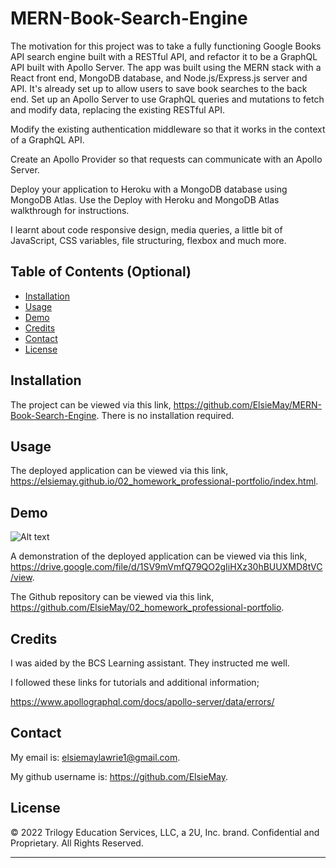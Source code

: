 # MERN-Book-Search-Engine

The motivation for this project was to take a fully functioning Google Books API search engine built with a RESTful API, and refactor it to be a GraphQL API built with Apollo Server. The app was built using the MERN stack with a React front end, MongoDB database, and Node.js/Express.js server and API. It's already set up to allow users to save book searches to the back end.
Set up an Apollo Server to use GraphQL queries and mutations to fetch and modify data, replacing the existing RESTful API.

Modify the existing authentication middleware so that it works in the context of a GraphQL API.

Create an Apollo Provider so that requests can communicate with an Apollo Server.

Deploy your application to Heroku with a MongoDB database using MongoDB Atlas. Use the Deploy with Heroku and MongoDB Atlas walkthrough for instructions.

I learnt about code responsive design, media queries, a little bit of JavaScript, CSS variables, file structuring, flexbox and much more.

## Table of Contents (Optional)

- [Installation](#installation)
- [Usage](#usage)
- [Demo](#demo)
- [Credits](#credits)
- [Contact](#contact)
- [License](#license)

## Installation

The project can be viewed via this link, https://github.com/ElsieMay/MERN-Book-Search-Engine. There is no installation required.

## Usage

The deployed application can be viewed via this link, https://elsiemay.github.io/02_homework_professional-portfolio/index.html.

## Demo

![ Alt text](https://github.com/ElsieMay/02_homework_professional-portfolio/blob/main/images/videos/Elsie%20Lawrie%20Portfolio.gif)

A demonstration of the deployed application can be viewed via this link, https://drive.google.com/file/d/1SV9mVmfQ79QO2gIiHXz30hBUUXMD8tVC/view.

The Github repository can be viewed via this link, https://github.com/ElsieMay/02_homework_professional-portfolio.

## Credits

I was aided by the BCS Learning assistant. They instructed me well.

I followed these links for tutorials and additional information;

https://www.apollographql.com/docs/apollo-server/data/errors/

## Contact

My email is: elsiemaylawrie1@gmail.com.

My github username is: https://github.com/ElsieMay.

## License

© 2022 Trilogy Education Services, LLC, a 2U, Inc. brand. Confidential and Proprietary. All Rights Reserved.

---
